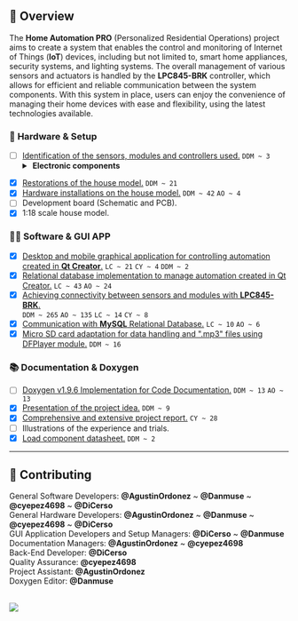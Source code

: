 ## 📕️ __Overview__

The **Home Automation PRO** (Personalized Residential Operations) project aims to create a system that enables the control and monitoring of Internet of Things (**IoT**) devices, including but not limited to, smart home appliances, security systems, and lighting systems. The overall management of various sensors and actuators is handled by the **LPC845-BRK** controller, which allows for efficient and reliable communication between the system components. With this system in place, users can enjoy the convenience of managing their home devices with ease and flexibility, using the latest technologies available.

### 🔌️ __Hardware & Setup__

- [ ] [Identification of the sensors, modules and controllers used.](https://github.com/Danmuse/Home-automation/issues/3) `DDM ~ 3`
  <details>
  <summary><strong><span>&#160;</span>Electronic components</strong></summary>
  <ul>
  <span>&#10038;</span> LPC845-BRK.<br>
  <span>&#10038;</span> Display LCD2004A with HD44780U controller.<br>
  <span>&#10038;</span> Control of RGB LEDs with NEC protocol.<br>
  <span>&#10038;</span> LDR (Light-Dependent Resistor) sensor.<br>
  <span>&#10038;</span> Servo MG90S controlled by PWM.<br>
  <span>&#10038;</span> EEPROM Memory FM24C16U 16KB.<br>
  <span>&#10038;</span> RTC module DS3231SN.<br>
  <span>&#10038;</span> RFID RC-522 reader.<br>
  <span>&#10038;</span> DFPlayer module.<br>
  </ul>
</details>

- [x] [Restorations of the house model.](https://github.com/Danmuse/Home-automation/issues/1) `DDM ~ 21`
- [x] [Hardware installations on the house model.](https://github.com/Danmuse/Home-automation-PRO/issues/28) `DDM ~ 42` `AO ~ 4`
- [ ] Development board (Schematic and PCB).
- [x] 1:18 scale house model.

### 👨‍💻️ __Software & GUI APP__

- [x] [Desktop and mobile graphical application for controlling automation created in **Qt Creator**.](https://github.com/Danmuse/Home-automation-PRO/issues/12) `LC ~ 21` `CY ~ 4` `DDM ~ 2`
- [x] [Relational database implementation to manage automation created in Qt Creator.](https://github.com/Danmuse/Home-automation-PRO/issues/13) `LC ~ 43` `AO ~ 24`
- [x] [Achieving connectivity between sensors and modules with **LPC845-BRK**.](https://github.com/Danmuse/Home-automation/issues/6) <br>
`DDM ~ 265` `AO ~ 135` `LC ~ 14` `CY ~ 8`
- [x] [Communication with **MySQL** Relational Database.](https://github.com/Danmuse/Home-automation/issues/7) `LC ~ 10` `AO ~ 6`
- [x] [Micro SD card adaptation for data handling and ".mp3" files using DFPlayer module.](https://github.com/Danmuse/Home-automation-PRO/issues/27) `DDM ~ 16`

### 📚️ __Documentation & Doxygen__

- [ ] [Doxygen v1.9.6 Implementation for Code Documentation.](https://github.com/Danmuse/Home-automation/issues/2) `DDM ~ 13` `AO ~ 13`
- [x] [Presentation of the project idea.](https://github.com/Danmuse/Home-automation/issues/4) `DDM ~ 9`
- [x] [Comprehensive and extensive project report.](https://github.com/Danmuse/Home-automation/issues/8) `CY ~ 28`
- [ ] Illustrations of the experience and trials.
- [x] [Load component datasheet.](https://github.com/Danmuse/Home-automation/issues/5) `DDM ~ 2`

---

## 🌟️ __Contributing__

General Software Developers: __@AgustinOrdonez__ ~ __@Danmuse__ ~ __@cyepez4698__ ~ __@DiCerso__  
General Hardware Developers: __@AgustinOrdonez__ ~ __@Danmuse__ ~ __@cyepez4698__ ~ __@DiCerso__  
GUI Application Developers and Setup Managers: __@DiCerso__ ~ __@Danmuse__  
Documentation Managers: __@AgustinOrdonez__ ~ __@cyepez4698__  
Back-End Developer: __@DiCerso__  
Quality Assurance: __@cyepez4698__  
Project Assistant: __@AgustinOrdonez__  
Doxygen Editor: __@Danmuse__  

<br>

<a href="https://github.com/Danmuse/Home-automation/graphs/contributors">
  <img src="https://contrib.rocks/image?repo=Danmuse/Home-automation&max=4" />
</a>
